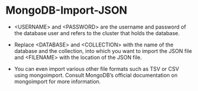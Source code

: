 # MongoDB-Import-JSON

* \<USERNAME\> and \<PASSWORD\> are the username and password of the database user and <CLUSTER NAME> refers to the cluster that holds the database.

* Replace \<DATABASE\> and \<COLLECTION\> with the name of the database and the collection, into which you want to import the JSON file and \<FILENAME\> with the location of the JSON file.

* You can even import various other file formats such as TSV or CSV using mongoimport. Consult MongoDB’s official documentation on mongoimport for more information.

